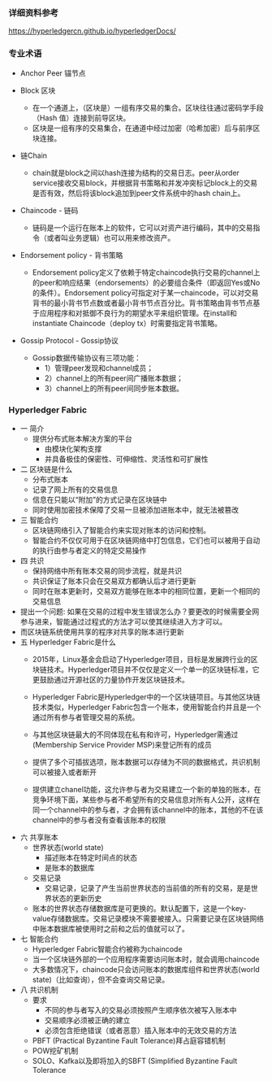 ### 详细资料参考
https://hyperledgercn.github.io/hyperledgerDocs/


### 专业术语
+ Anchor Peer  锚节点
+ Block        区块
  - 在一个通道上，（区块是）一组有序交易的集合。区块往往通过密码学手段（Hash 值）连接到前导区块。
  - 区块是一组有序的交易集合，在通道中经过加密（哈希加密）后与前序区块连接。
+ 链Chain
  - chain就是block之间以hash连接为结构的交易日志。peer从order service接收交易block，并根据背书策略和并发冲突标记block上的交易是否有效，然后将该block追加到peer文件系统中的hash chain上。
+ Chaincode - 链码
  - 链码是一个运行在账本上的软件，它可以对资产进行编码，其中的交易指令（或者叫业务逻辑）也可以用来修改资产。
+ Endorsement policy - 背书策略
  - Endorsement policy定义了依赖于特定chaincode执行交易的channel上的peer和响应结果（endorsements）的必要组合条件（即返回Yes或No的条件）。Endorsement policy可指定对于某一chaincode，可以对交易背书的最小背书节点数或者最小背书节点百分比。背书策略由背书节点基于应用程序和对抵御不良行为的期望水平来组织管理。在install和instantiate Chaincode（deploy tx）时需要指定背书策略。

+ Gossip Protocol - Gossip协议
  - Gossip数据传输协议有三项功能：
    - 1）管理peer发现和channel成员；
    - 2）channel上的所有peer间广播账本数据；
    - 3）channel上的所有peer间同步账本数据。

### Hyperledger Fabric
+ 一 简介
  - 提供分布式账本解决方案的平台
    - 由模块化架构支撑
    - 并具备极佳的保密性、可伸缩性、灵活性和可扩展性
+ 二 区块链是什么
  - 分布式账本
  - 记录了网上所有的交易信息
  - 信息在只能以“附加”的方式记录在区块链中
  - 同时使用加密技术保障了交易一旦被添加进账本中，就无法被篡改
+ 三 智能合约
  - 区块链网络引入了智能合约来实现对账本的访问和控制。
  - 智能合约不仅仅可用于在区块链网络中打包信息，它们也可以被用于自动的执行由参与者定义的特定交易操作
+ 四 共识
  - 保持网络中所有账本交易的同步流程，就是共识
  - 共识保证了账本只会在交易双方都确认后才进行更新
  - 同时在账本更新时，交易双方能够在账本中的相同位置，更新一个相同的交易信息
+ 提出一个问题: 如果在交易的过程中发生错误怎么办？要更改的时候需要全网参与进来，智能通过过程式的方法才可以使其继续进入方才可以。
+ 而区块链系统使用共享的程序对共享的账本进行更新
+ 五 Hyperledger Fabric是什么
  - 2015年，Linux基金会启动了Hyperledger项目，目标是发展跨行业的区块链技术。Hyperledger项目并不仅仅是定义一个单一的区块链标准，它更鼓励通过开源社区的力量协作开发区块链技术。

  - Hyperledger Fabric是Hyperledger中的一个区块链项目。与其他区块链技术类似，Hyperledger Fabric包含一个账本，使用智能合约并且是一个通过所有参与者管理交易的系统。
  - 与其他区块链最大的不同体现在私有和许可，Hyperledger需通过(Membership Service Provider MSP)来登记所有的成员
  - 提供了多个可插拔选项，账本数据可以存储为不同的数据格式，共识机制可以被接入或者断开
  - 提供建立chanel功能，这允许参与者为交易建立一个新的单独的账本，在竞争环境下面，某些参与者不希望所有的交易信息对所有人公开，这样在同一个channel中的参与者，才会拥有该channel中的账本，其他的不在该channel中的参与者没有查看该账本的权限
+ 六 共享账本
  - 世界状态(world state)
    - 描述账本在特定时间点的状态
    - 是账本的数据库
  - 交易记录
    - 交易记录，记录了产生当前世界状态的当前值的所有的交易，是是世界状态的更新历史
  - 账本的世界状态存储数据库是可更换的。默认配置下，这是一个key-value存储数据库。交易记录模块不需要被接入。只需要记录在区块链网络中账本数据库被使用时之前和之后的值就可以了。
+ 七 智能合约
  - Hyperledger Fabric智能合约被称为chaincode
  - 当一个区块链外部的一个应用程序需要访问账本时，就会调用chaincode
  - 大多数情况下，chaincode只会访问账本的数据库组件和世界状态(world state)（比如查询），但不会查询交易记录。
+ 八 共识机制
  - 要求
    - 不同的参与者写入的交易必须按照产生顺序依次被写入账本中
    - 交易顺序必须被正确的建立
    - 必须包含拒绝错误（或者恶意）插入账本中的无效交易的方法
  - PBFT (Practical Byzantine Fault Tolerance)拜占庭容错机制
  - POW挖矿机制
  - SOLO、Kafka以及即将加入的SBFT (Simplified Byzantine Fault Tolerance
